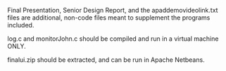 Final Presentation, Senior Design Report, and the apaddemovideolink.txt files are additional, 
non-code files meant to supplement the programs included.

log.c and monitorJohn.c should be compiled and run in a virtual machine ONLY.

finalui.zip should be extracted, and can be run in Apache Netbeans.
